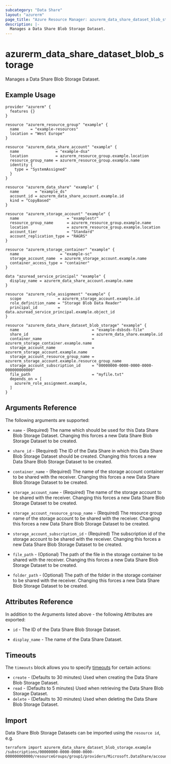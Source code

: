 ```yaml
---
subcategory: "Data Share"
layout: "azurerm"
page_title: "Azure Resource Manager: azurerm_data_share_dataset_blob_storage"
description: |-
  Manages a Data Share Blob Storage Dataset.
---
```


# azurerm_data_share_dataset_blob_storage

Manages a Data Share Blob Storage Dataset.

## Example Usage

```hcl
provider "azurerm" {
  features {}
}

resource "azurerm_resource_group" "example" {
  name     = "example-resources"
  location = "West Europe"
}

resource "azurerm_data_share_account" "example" {
  name                = "example-dsa"
  location            = azurerm_resource_group.example.location
  resource_group_name = azurerm_resource_group.example.name
  identity {
    type = "SystemAssigned"
  }
}

resource "azurerm_data_share" "example" {
  name       = "example_ds"
  account_id = azurerm_data_share_account.example.id
  kind = "CopyBased"
}

resource "azurerm_storage_account" "example" {
  name                     = "examplestr"
  resource_group_name      = azurerm_resource_group.example.name
  location                 = azurerm_resource_group.example.location
  account_tier             = "Standard"
  account_replication_type = "RAGRS"
}

resource "azurerm_storage_container" "example" {
  name                  = "example-sc"
  storage_account_name  = azurerm_storage_account.example.name
  container_access_type = "container"
}

data "azuread_service_principal" "example" {
  display_name = azurerm_data_share_account.example.name
}

resource "azurerm_role_assignment" "example" {
  scope                = azurerm_storage_account.example.id
  role_definition_name = "Storage Blob Data Reader"
  principal_id         = data.azuread_service_principal.example.object_id
}

resource "azurerm_data_share_dataset_blob_storage" "example" {
  name                                = "example-dsbsds-file"
  share_id                            = azurerm_data_share.example.id
  container_name                      = azurerm_storage_container.example.name
  storage_account_name                = azurerm_storage_account.example.name
  storage_account_resource_group_name = azurerm_storage_account.example.resource_group_name
  storage_account_subscription_id     = "00000000-0000-0000-0000-000000000000"
  file_path                           = "myfile.txt"
  depends_on = [
    azurerm_role_assignment.example,
  ]
}
```

## Arguments Reference

The following arguments are supported:

* `name` - (Required) The name which should be used for this Data Share Blob Storage Dataset. Changing this forces a new Data Share Blob Storage Dataset to be created.

* `share_id` - (Required) The ID of the Data Share in which this Data Share Blob Storage Dataset should be created. Changing this forces a new Data Share Blob Storage Dataset to be created.

* `container_name` - (Required) The name of the storage account container to be shared with the receiver. Changing this forces a new Data Share Blob Storage Dataset to be created.

* `storage_account_name` - (Required) The name of the storage account to be shared with the receiver. Changing this forces a new Data Share Blob Storage Dataset to be created.

* `storage_account_resource_group_name` - (Required) The resource group name of the storage account to be shared with the receiver. Changing this forces a new Data Share Blob Storage Dataset to be created.

* `storage_account_subscription_id` - (Required) The subscription id of the storage account to be shared with the receiver. Changing this forces a new Data Share Blob Storage Dataset to be created.

* `file_path` - (Optional) The path of the file in the storage container to be shared with the receiver. Changing this forces a new Data Share Blob Storage Dataset to be created.

* `folder_path` - (Optional) The path of the folder in the storage container to be shared with the receiver. Changing this forces a new Data Share Blob Storage Dataset to be created.

## Attributes Reference

In addition to the Arguments listed above - the following Attributes are exported: 

* `id` - The ID of the Data Share Blob Storage Dataset.

* `display_name` - The name of the Data Share Dataset.

## Timeouts

The `timeouts` block allows you to specify [timeouts](https://www.terraform.io/docs/configuration/resources.html#timeouts) for certain actions:

* `create` - (Defaults to 30 minutes) Used when creating the Data Share Blob Storage Dataset.
* `read` - (Defaults to 5 minutes) Used when retrieving the Data Share Blob Storage Dataset.
* `delete` - (Defaults to 30 minutes) Used when deleting the Data Share Blob Storage Dataset.

## Import

Data Share Blob Storage Datasets can be imported using the `resource id`, e.g.

```shell
terraform import azurerm_data_share_dataset_blob_storage.example /subscriptions/00000000-0000-0000-0000-000000000000/resourceGroups/group1/providers/Microsoft.DataShare/accounts/account1/shares/share1/dataSets/dataSet1
```
